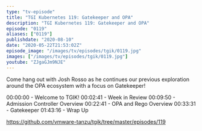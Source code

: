 ```yaml
---
type: "tv-episode"
title: "TGI Kubernetes 119: Gatekeeper and OPA"
description: "TGI Kubernetes 119: Gatekeeper and OPA"
episode: "0119"
aliases: ["0119"]
publishdate: "2020-08-10"
date: "2020-05-22T21:53:02Z"
episode_image: "/images/tv/episodes/tgik/0119.jpg"
images: ["/images/tv/episodes/tgik/0119.jpg"]
youtube: "ZJgaGJm9NJE"
---
```


Come hang out with Josh Rosso as he continues our previous exploration around the OPA ecosystem with a focus on Gatekeeper!

00:00:00 - Welcome to TGIK!
00:02:41 - Week in Review
00:09:50 - Admission Controller Overview
00:22:41 - OPA and Rego Overview
00:33:31 - Gatekeeper
01:43:16 - Wrap Up

https://github.com/vmware-tanzu/tgik/tree/master/episodes/119

